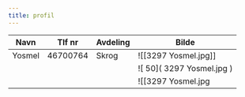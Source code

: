 ```yaml
---
title: profil
---
```


| Navn   | Tlf nr   | Avdeling | Bilde                     |
| ------ | -------- | -------- | ------------------------- |
| Yosmel | 46700764 | Skrog    | ![[3297 Yosmel.jpg]]      |
|        |          |          | ![ 50]( 3297 Yosmel.jpg ) |
|        |          |          |         ![[3297 Yosmel.jpg | #x-small ]]                  |



